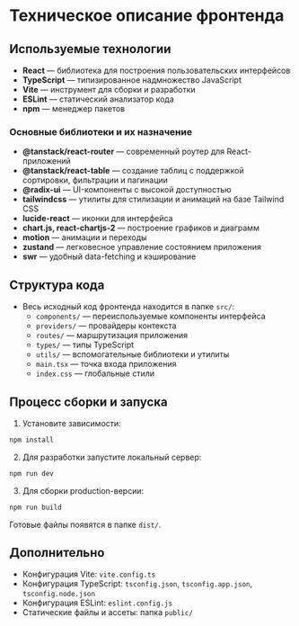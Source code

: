 # Техническое описание фронтенда

## Используемые технологии

- **React** — библиотека для построения пользовательских интерфейсов
- **TypeScript** — типизированное надмножество JavaScript
- **Vite** — инструмент для сборки и разработки
- **ESLint** — статический анализатор кода
- **npm** — менеджер пакетов

### Основные библиотеки и их назначение

- **@tanstack/react-router** — современный роутер для React-приложений
- **@tanstack/react-table** — создание таблиц с поддержкой сортировки, фильтрации и пагинации
- **@radix-ui** — UI-компоненты с высокой доступностью
- **tailwindcss** — утилиты для стилизации и анимаций на базе Tailwind CSS
- **lucide-react** — иконки для интерфейса
- **chart.js, react-chartjs-2** — построение графиков и диаграмм
- **motion** — анимации и переходы
- **zustand** — легковесное управление состоянием приложения
- **swr** — удобный data-fetching и кэширование

## Структура кода

- Весь исходный код фронтенда находится в папке `src/`:
  - `components/` — переиспользуемые компоненты интерфейса
  - `providers/` — провайдеры контекста
  - `routes/` — маршрутизация приложения
  - `types/` — типы TypeScript
  - `utils/` — вспомогательные библиотеки и утилиты
  - `main.tsx` — точка входа приложения
  - `index.css` — глобальные стили

## Процесс сборки и запуска

1. Установите зависимости:

```sh
npm install
```

2. Для разработки запустите локальный сервер:

```sh
npm run dev
```

3. Для сборки production-версии:

```sh
npm run build
```

Готовые файлы появятся в папке `dist/`.

## Дополнительно

- Конфигурация Vite: `vite.config.ts`
- Конфигурация TypeScript: `tsconfig.json`, `tsconfig.app.json`, `tsconfig.node.json`
- Конфигурация ESLint: `eslint.config.js`
- Статические файлы и ассеты: папка `public/`
